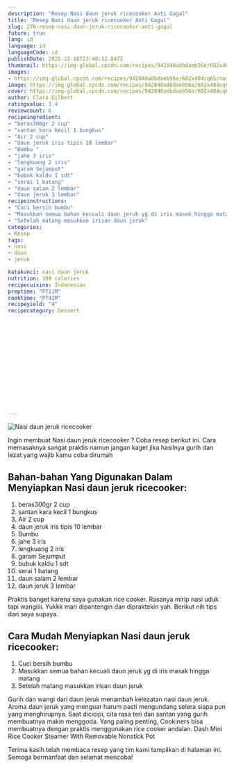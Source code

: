 ```yaml
---
description: "Resep Nasi daun jeruk ricecooker Anti Gagal"
title: "Resep Nasi daun jeruk ricecooker Anti Gagal"
slug: 276-resep-nasi-daun-jeruk-ricecooker-anti-gagal
future: true
lang: id
language: id
languageCode: id
publishDate: 2021-12-18T23:48:12.847Z 
thumbnail: https://img-global.cpcdn.com/recipes/942840adbdaeb56e/682x484cq65/nasi-daun-jeruk-ricecooker-foto-resep-utama.png
images:
- https://img-global.cpcdn.com/recipes/942840adbdaeb56e/682x484cq65/nasi-daun-jeruk-ricecooker-foto-resep-utama.png
image: https://img-global.cpcdn.com/recipes/942840adbdaeb56e/682x484cq65/nasi-daun-jeruk-ricecooker-foto-resep-utama.png
cover: https://img-global.cpcdn.com/recipes/942840adbdaeb56e/682x484cq65/nasi-daun-jeruk-ricecooker-foto-resep-utama.png
author: Clara Gilbert
ratingvalue: 3.4
reviewcount: 6
recipeingredient:
- "beras300gr 2 cup"
- "santan kara kecil 1 bungkus"
- "Air 2 cup"
- "daun jeruk iris tipis 10 lembar"
- "Bumbu "
- "jahe 3 iris"
- "lengkuang 2 iris"
- "garam Sejumput"
- "bubuk kaldu 1 sdt"
- "serai 1 batang"
- "daun salam 2 lembar"
- "daun jeruk 3 lembar"
recipeinstructions:
- "Cuci bersih bumbu"
- "Masukkan semua bahan kecuali daun jeruk yg di iris masak hingga matang"
- "Setelah matang masukkan irisan daun jeruk"
categories:
- Resep
tags:
- nasi
- daun
- jeruk

katakunci: nasi daun jeruk 
nutrition: 109 calories
recipecuisine: Indonesian
preptime: "PT11M"
cooktime: "PT41M"
recipeyield: "4"
recipecategory: Dessert


     
    
    
    
    
    
    
    
    
    
    
      
    
---
```



![Nasi daun jeruk ricecooker](https://img-global.cpcdn.com/recipes/942840adbdaeb56e/682x484cq65/nasi-daun-jeruk-ricecooker-foto-resep-utama.png)

Ingin membuat Nasi daun jeruk ricecooker ? Coba resep berikut ini. Cara memasaknya sangat praktis namun jangan kaget jika hasilnya gurih dan lezat yang wajib kamu coba dirumah

<!--inarticleads1-->

## Bahan-bahan Yang Digunakan Dalam Menyiapkan Nasi daun jeruk ricecooker:

1. beras300gr 2 cup
1. santan kara kecil 1 bungkus
1. Air 2 cup
1. daun jeruk iris tipis 10 lembar
1. Bumbu 
1. jahe 3 iris
1. lengkuang 2 iris
1. garam Sejumput
1. bubuk kaldu 1 sdt
1. serai 1 batang
1. daun salam 2 lembar
1. daun jeruk 3 lembar

Praktis banget karena saya gunakan rice cooker. Rasanya mirip nasi uduk tapi wangiiii. Yukkk mari dipantengin dan dipraktekin yah. Berikut nih tips dari saya supaya. 

<!--inarticleads2-->

## Cara Mudah Menyiapkan Nasi daun jeruk ricecooker:

1. Cuci bersih bumbu
1. Masukkan semua bahan kecuali daun jeruk yg di iris masak hingga matang
1. Setelah matang masukkan irisan daun jeruk


Gurih dan wangi dari daun jeruk menambah kelezatan nasi daun jeruk. Aroma daun jeruk yang menguar harum pasti mengundang selera siapa pun yang menghirupnya. Saat dicicipi, cita rasa teri dan santan yang gurih membuatnya makin menggoda. Yang paling penting, Cookiners bisa membuatnya dengan praktis menggunakan rice cooker andalan. Dash Mini Rice Cooker Steamer With Removable Nonstick Pot 

Terima kasih telah membaca resep yang tim kami tampilkan di halaman ini. Semoga bermanfaat dan selamat mencoba!
